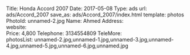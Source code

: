 Title:          Honda Accord 2007
Date:           2017-05-08
Type:           ads
url:            ads/Accord_2007
save_as:        ads/Accord_2007/index.html
template:       photos
PhotoId:        unnamed-2.jpg
Name:           Ahmed 
Address:        
website:        
Price:          4,800
Telephone:      3134554809
TeleMore:       
photosList:     unnamed-2.jpg,unnamed-1.jpg,unnamed-3.jpg,unnamed-4.jpg,unnamed-5.jpg,unnamed-6.jpg,unnamed.jpg

